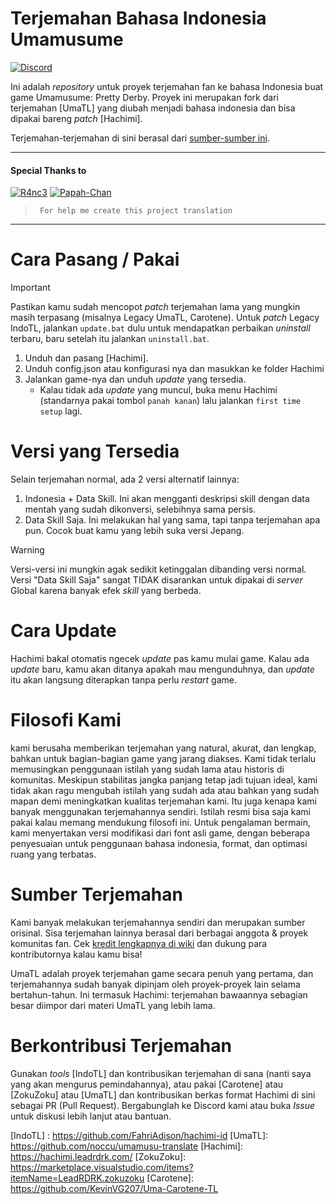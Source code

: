 # Terjemahan Bahasa Indonesia Umamusume 
[![Discord](https://img.shields.io/discord/980222697151807488?logo=discord&logoColor=4bba35&label=Discord)](https://discord.gg/Hx8FpDwRjw)

Ini adalah *repository* untuk proyek terjemahan fan ke bahasa Indonesia buat game Umamusume: Pretty Derby.
Proyek ini merupakan fork dari terjemahan [UmaTL] yang diubah menjadi bahasa indonesia dan bisa dipakai bareng *patch* [Hachimi].

Terjemahan-terjemahan di sini berasal dari [sumber-sumber ini](#translation-sources).

---

#### Special Thanks to
[![R4nc3](https://github.com/R4nc3.png?size=100)](https://github.com/R4nc3)
[![Papah-Chan](https://github.com/FahriAdison.png?size=100)](https://github.com/FahriAdison)

> ` For help me create this project translation`

---

# Cara Pasang / Pakai 

> [!IMPORTANT]
> Pastikan kamu sudah mencopot *patch* terjemahan lama yang mungkin masih terpasang (misalnya Legacy UmaTL, Carotene).
> Untuk *patch* Legacy IndoTL, jalankan `update.bat` dulu untuk mendapatkan perbaikan *uninstall* terbaru, baru setelah itu jalankan `uninstall.bat`.

1.  Unduh dan pasang [Hachimi].
2.  Unduh config.json atau konfigurasi nya dan masukkan ke folder Hachimi
3.  Jalankan game-nya dan unduh *update* yang tersedia.
    *   Kalau tidak ada *update* yang muncul, buka menu Hachimi (standarnya pakai tombol `panah kanan`) lalu jalankan `first time setup` lagi.

# Versi yang Tersedia
Selain terjemahan normal, ada 2 versi alternatif lainnya:

1.  Indonesia + Data Skill. Ini akan mengganti deskripsi skill dengan data mentah yang sudah dikonversi, selebihnya sama persis.
2.  Data Skill Saja. Ini melakukan hal yang sama, tapi tanpa terjemahan apa pun. Cocok buat kamu yang lebih suka versi Jepang.

> [!WARNING]
> Versi-versi ini mungkin agak sedikit ketinggalan dibanding versi normal.
> Versi "Data Skill Saja" sangat TIDAK disarankan untuk dipakai di *server* Global karena banyak efek *skill* yang berbeda.

# Cara Update
Hachimi bakal otomatis ngecek *update* pas kamu mulai game. Kalau ada *update* baru, kamu akan ditanya apakah mau mengunduhnya, dan *update* itu akan langsung diterapkan tanpa perlu *restart* game.

# Filosofi Kami
kami berusaha memberikan terjemahan yang natural, akurat, dan lengkap, bahkan untuk bagian-bagian game yang jarang diakses. Kami tidak terlalu memusingkan penggunaan istilah yang sudah lama atau historis di komunitas. Meskipun stabilitas jangka panjang tetap jadi tujuan ideal, kami tidak akan ragu mengubah istilah yang sudah ada atau bahkan yang sudah mapan demi meningkatkan kualitas terjemahan kami. Itu juga kenapa kami banyak menggunakan terjemahannya sendiri. Istilah resmi bisa saja kami pakai kalau memang mendukung filosofi ini.
Untuk pengalaman bermain, kami menyertakan versi modifikasi dari font asli game, dengan beberapa penyesuaian untuk penggunaan bahasa indonesia, format, dan optimasi ruang yang terbatas.

# Sumber Terjemahan
Kami banyak melakukan terjemahannya sendiri dan merupakan sumber orisinal. Sisa terjemahan lainnya berasal dari berbagai anggota & proyek komunitas fan.
Cek [kredit lengkapnya di wiki](../../wiki/Translation-Progress) dan dukung para kontributornya kalau kamu bisa!

UmaTL adalah proyek terjemahan game secara penuh yang pertama, dan terjemahannya sudah banyak dipinjam oleh proyek-proyek lain selama bertahun-tahun.
Ini termasuk Hachimi: terjemahan bawaannya sebagian besar diimpor dari materi UmaTL yang lebih lama.

# Berkontribusi Terjemahan
Gunakan *tools* [IndoTL] dan kontribusikan terjemahan di sana (nanti saya yang akan mengurus pemindahannya), atau pakai [Carotene] atau [ZokuZoku] atau [UmaTL] dan kontribusikan berkas format Hachimi di sini sebagai PR (Pull Request). Bergabunglah ke Discord kami atau buka *Issue* untuk diskusi lebih lanjut atau bantuan.

[IndoTL] : https://github.com/FahriAdison/hachimi-id
[UmaTL]: https://github.com/noccu/umamusu-translate
[Hachimi]: https://hachimi.leadrdrk.com/
[ZokuZoku]: https://marketplace.visualstudio.com/items?itemName=LeadRDRK.zokuzoku
[Carotene]: https://github.com/KevinVG207/Uma-Carotene-TL
